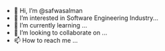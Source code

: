 - 👋 Hi, I’m @safwasalman
- 👀 I’m interested in Software Engineering Industry...
- 🌱 I’m currently learning ...
- 💞️ I’m looking to collaborate on ...
- 📫 How to reach me ...

<!---
safwasalman/safwasalman is a ✨ special ✨ repository because its `README.md` (this file) appears on your GitHub profile.
You can click the Preview link to take a look at your changes.
--->
